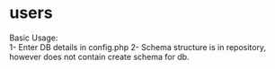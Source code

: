 # users
Basic Usage:<br/>
1- Enter DB details in config.php
2- Schema structure is in repository, however does not contain create schema for db.
